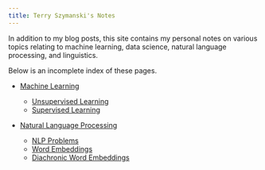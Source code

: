 ```yaml
---
title: Terry Szymanski's Notes
---
```


In addition to my blog posts, this site contains my personal notes on various topics relating to machine learning, data science, natural language processing, and linguistics.

Below is an incomplete index of these pages.

* [Machine Learning](/blog/notes/machine_learning)
    -  [Unsupervised Learning](/blog/notes/unsupervised_learning)
    -  [Supervised Learning](/blog/notes/supervised_learning)

* [Natural Language Processing](/blog/notes/natural_language_processing)
    - [NLP Problems](/blog/notes/nlp_problems)
    - [Word Embeddings](/blog/notes/word_embeddings)
    - [Diachronic Word Embeddings](/blog/notes/diachronic_word_embeddings)

